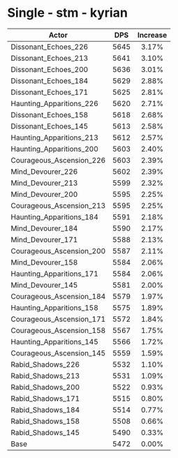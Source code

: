 # Single - stm - kyrian
| Actor | DPS | Increase |
|---|:---:|:---:|
|Dissonant_Echoes_226|5645|3.17%|
|Dissonant_Echoes_213|5641|3.10%|
|Dissonant_Echoes_200|5636|3.01%|
|Dissonant_Echoes_184|5629|2.88%|
|Dissonant_Echoes_171|5625|2.81%|
|Haunting_Apparitions_226|5620|2.71%|
|Dissonant_Echoes_158|5618|2.68%|
|Dissonant_Echoes_145|5613|2.58%|
|Haunting_Apparitions_213|5612|2.57%|
|Haunting_Apparitions_200|5603|2.40%|
|Courageous_Ascension_226|5603|2.39%|
|Mind_Devourer_226|5602|2.39%|
|Mind_Devourer_213|5599|2.32%|
|Mind_Devourer_200|5595|2.25%|
|Courageous_Ascension_213|5595|2.25%|
|Haunting_Apparitions_184|5591|2.18%|
|Mind_Devourer_184|5590|2.17%|
|Mind_Devourer_171|5588|2.13%|
|Courageous_Ascension_200|5587|2.11%|
|Mind_Devourer_158|5584|2.06%|
|Haunting_Apparitions_171|5584|2.06%|
|Mind_Devourer_145|5581|2.00%|
|Courageous_Ascension_184|5579|1.97%|
|Haunting_Apparitions_158|5575|1.89%|
|Courageous_Ascension_171|5572|1.84%|
|Courageous_Ascension_158|5567|1.75%|
|Haunting_Apparitions_145|5566|1.72%|
|Courageous_Ascension_145|5559|1.59%|
|Rabid_Shadows_226|5532|1.10%|
|Rabid_Shadows_213|5531|1.09%|
|Rabid_Shadows_200|5522|0.93%|
|Rabid_Shadows_171|5515|0.80%|
|Rabid_Shadows_184|5514|0.77%|
|Rabid_Shadows_158|5508|0.66%|
|Rabid_Shadows_145|5490|0.33%|
|Base|5472|0.00%|
